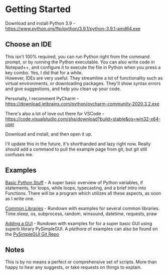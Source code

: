 # Getting Started
Download and install Python 3.9 - https://www.python.org/ftp/python/3.9.1/python-3.9.1-amd64.exe

## Choose an IDE
This isn't 100% required, you can run Python right from the command prompt, or by running the Python executable.  You can also write code in Notepad++, and configure it to execute the file in Python when you press a key combo.  Yes, I did that for a while.  
However, IDEs are very useful.  They streamline a lot of functionality such as virtual environments, or downloading packages.  They'll show syntax errors and give suggestions, and help you clean up your code.  

Personally, I recomment PyCharm - https://download.jetbrains.com/python/pycharm-community-2020.3.2.exe

There's also a lot of love out there for VSCode - https://code.visualstudio.com/sha/download?build=stable&os=win32-x64-user

Download and install, and then open it up.  

I'll update this in the future, it's shorthanded and lazy right now.  Really should add a command to pull the example page from git, but git still confuses me.

## Examples
[Basic Python Stuff](basic.py) - A super basic overview of Python variables, if statements, for loops, while loops, typecasting, and a brief intro into Functions.  There will be a program which utilizes all these aspects, as soon as I write one.

[Common Libraries](importing.py) - Rundown with examples for several common libraries.  Time.sleep, os, subprocess, random, winsound, datetime, requests, praw

[Adding a GUI](pysimplegui.py) - Rundown with examples for for a super basic GUI using superb library PySimpleGUI.  A <i>plethora</i> of examples can also be found on the [PySimpleGUI Git Repo](https://github.com/PySimpleGUI/PySimpleGUI/tree/master/DemoPrograms)

## Notes
This is by no means a perfect or comprehensive set of scripts.  More than happy to hear any suggests, or take requests on things to explain.
